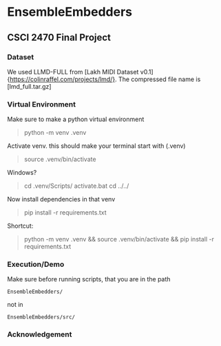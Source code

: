 # EnsembleEmbedders

## CSCI 2470 Final Project

### Dataset
We used LLMD-FULL from [Lakh MIDI Dataset v0.1]{https://colinraffel.com/projects/lmd/}. The compressed file name is [lmd_full.tar.gz]

### Virtual Environment
Make sure to make a python virtual environment

> python -m venv .venv

Activate venv. this should make your terminal start with (.venv)

> source .venv/bin/activate

Windows?
> cd .venv/Scripts/
> activate.bat
> cd ../../

Now install dependencies in that venv

> pip install -r requirements.txt

Shortcut:
> python -m venv .venv && source .venv/bin/activate && pip install -r requirements.txt
### Execution/Demo

Make sure before running scripts, that you are in the path
```
EnsembleEmbedders/
```

not in 
```
EnsembleEmbedders/src/
```

### Acknowledgement
